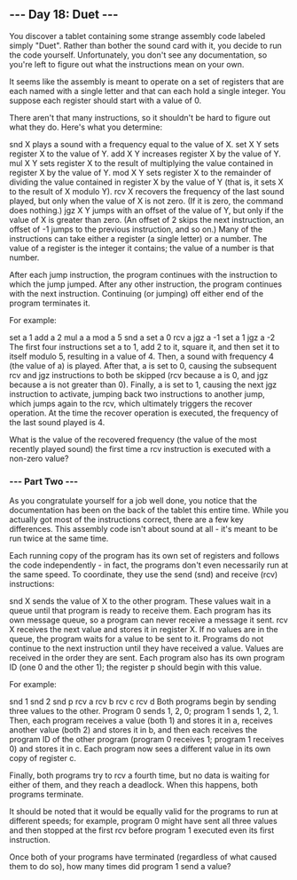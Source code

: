 ## --- Day 18: Duet ---
You discover a tablet containing some strange assembly code labeled simply "Duet". Rather than bother the sound card with it, you decide to run the code yourself. Unfortunately, you don't see any documentation, so you're left to figure out what the instructions mean on your own.

It seems like the assembly is meant to operate on a set of registers that are each named with a single letter and that can each hold a single integer. You suppose each register should start with a value of 0.

There aren't that many instructions, so it shouldn't be hard to figure out what they do. Here's what you determine:

snd X plays a sound with a frequency equal to the value of X.
set X Y sets register X to the value of Y.
add X Y increases register X by the value of Y.
mul X Y sets register X to the result of multiplying the value contained in register X by the value of Y.
mod X Y sets register X to the remainder of dividing the value contained in register X by the value of Y (that is, it sets X to the result of X modulo Y).
rcv X recovers the frequency of the last sound played, but only when the value of X is not zero. (If it is zero, the command does nothing.)
jgz X Y jumps with an offset of the value of Y, but only if the value of X is greater than zero. (An offset of 2 skips the next instruction, an offset of -1 jumps to the previous instruction, and so on.)
Many of the instructions can take either a register (a single letter) or a number. The value of a register is the integer it contains; the value of a number is that number.

After each jump instruction, the program continues with the instruction to which the jump jumped. After any other instruction, the program continues with the next instruction. Continuing (or jumping) off either end of the program terminates it.

For example:

set a 1
add a 2
mul a a
mod a 5
snd a
set a 0
rcv a
jgz a -1
set a 1
jgz a -2
The first four instructions set a to 1, add 2 to it, square it, and then set it to itself modulo 5, resulting in a value of 4.
Then, a sound with frequency 4 (the value of a) is played.
After that, a is set to 0, causing the subsequent rcv and jgz instructions to both be skipped (rcv because a is 0, and jgz because a is not greater than 0).
Finally, a is set to 1, causing the next jgz instruction to activate, jumping back two instructions to another jump, which jumps again to the rcv, which ultimately triggers the recover operation.
At the time the recover operation is executed, the frequency of the last sound played is 4.

What is the value of the recovered frequency (the value of the most recently played sound) the first time a rcv instruction is executed with a non-zero value?


### --- Part Two ---
As you congratulate yourself for a job well done, you notice that the documentation has been on the back of the tablet this entire time. While you actually got most of the instructions correct, there are a few key differences. This assembly code isn't about sound at all - it's meant to be run twice at the same time.

Each running copy of the program has its own set of registers and follows the code independently - in fact, the programs don't even necessarily run at the same speed. To coordinate, they use the send (snd) and receive (rcv) instructions:

snd X sends the value of X to the other program. These values wait in a queue until that program is ready to receive them. Each program has its own message queue, so a program can never receive a message it sent.
rcv X receives the next value and stores it in register X. If no values are in the queue, the program waits for a value to be sent to it. Programs do not continue to the next instruction until they have received a value. Values are received in the order they are sent.
Each program also has its own program ID (one 0 and the other 1); the register p should begin with this value.

For example:

snd 1
snd 2
snd p
rcv a
rcv b
rcv c
rcv d
Both programs begin by sending three values to the other. Program 0 sends 1, 2, 0; program 1 sends 1, 2, 1. Then, each program receives a value (both 1) and stores it in a, receives another value (both 2) and stores it in b, and then each receives the program ID of the other program (program 0 receives 1; program 1 receives 0) and stores it in c. Each program now sees a different value in its own copy of register c.

Finally, both programs try to rcv a fourth time, but no data is waiting for either of them, and they reach a deadlock. When this happens, both programs terminate.

It should be noted that it would be equally valid for the programs to run at different speeds; for example, program 0 might have sent all three values and then stopped at the first rcv before program 1 executed even its first instruction.

Once both of your programs have terminated (regardless of what caused them to do so), how many times did program 1 send a value?